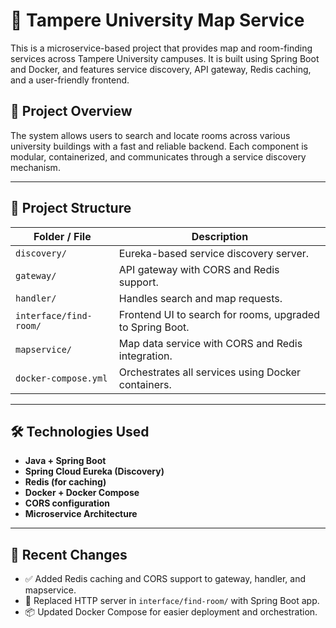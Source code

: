 # 📍 Tampere University Map Service

This is a microservice-based project that provides map and room-finding services across Tampere University campuses. It is built using Spring Boot and Docker, and features service discovery, API gateway, Redis caching, and a user-friendly frontend.

## 🚀 Project Overview

The system allows users to search and locate rooms across various university buildings with a fast and reliable backend. Each component is modular, containerized, and communicates through a service discovery mechanism.

---

## 🧱 Project Structure

| Folder / File              | Description                                                  |
|---------------------------|--------------------------------------------------------------|
| `discovery/`              | Eureka-based service discovery server.                       |
| `gateway/`                | API gateway with CORS and Redis support.                     |
| `handler/`                | Handles search and map requests.                             |
| `interface/find-room/`    | Frontend UI to search for rooms, upgraded to Spring Boot.    |
| `mapservice/`             | Map data service with CORS and Redis integration.            |
| `docker-compose.yml`     | Orchestrates all services using Docker containers.           |

---

## 🛠️ Technologies Used

- **Java + Spring Boot**
- **Spring Cloud Eureka (Discovery)**
- **Redis (for caching)**
- **Docker + Docker Compose**
- **CORS configuration**
- **Microservice Architecture**

---

## 📝 Recent Changes

- ✅ Added Redis caching and CORS support to gateway, handler, and mapservice.
- 🧭 Replaced HTTP server in `interface/find-room/` with Spring Boot app.
- 📦 Updated Docker Compose for easier deployment and orchestration.


